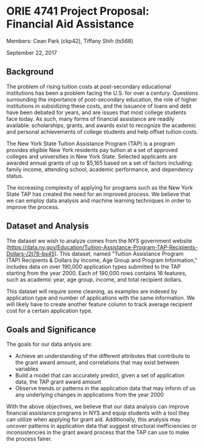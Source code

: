 # ORIE 4741 Project Proposal: Financial Aid Assistance
Members: Cean Park (ckp42), Tiffany Shih (ts568)

September 22, 2017

## Background
The problem of rising tuition costs at post-secondary educational institutions has been a problem facing the U.S. for over a century. Questions surrounding the importance of post-secondary education, the role of higher institutions in subsidizing these costs, and the issuance of loans and debt have been debated for years, and are issues that most college students face today. As such, many forms of financial assistance are readily available: scholarships, grants, and awards exist to recognize the academic and personal achievements of college students and help offset tuition costs.

The New York State Tuition Assistance Program (TAP) is a program provides eligible New York residents pay tuition at a set of approved colleges and universities in New York State. Selected applicants are awarded annual grants of up to $5,165 based on a set of factors including: family income, attending school, academic performance, and dependency status.

The increasing complexity of applying for programs such as the New York State TAP has created the need for an improved process. We believe that we can employ data analysis and machine learning techniques in order to improve the process.

## Dataset and Analysis
The dataset we wish to analyze comes from the NYS government website (https://data.ny.gov/Education/Tuition-Assistance-Program-TAP-Recipients-Dollars-/2t78-bs45). This dataset, named "Tuition Assistance Program (TAP) Recipients & Dollars by Income, Age Group and Program Information," includes data on over 190,000 application types submitted to the TAP starting from the year 2000. Each of 190,000 rows contains 16 features, such as academic year, age group, income, and total recipient dollars.

This dataset will require some cleaning, as examples are indexed by application type and number of applications with the same information. We will likely have to create another feature column to track average recipient cost for a certain application type.

## Goals and Significance
The goals for our data anlysis are:
* Achieve an understanding of the different attributes that contribute to the grant award amount, and correlations that may exist between variables
* Build a model that can accurately predict, given a set of application data, the TAP grant award amount
* Observe trends or patterns in the application data that may inform of us any underlying changes in applications from the year 2000

With the above objectives, we believe that our data analysis can improve financial assistance programs in NYS and equip students with a tool they can utilize when applying for grant aid. Additionally, this analysis may uncover patterns in application data that suggest structural inefficiencies or inconsistencies in the grant award process that the TAP can use to make the process fairer.
